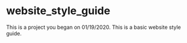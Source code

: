 # website_style_guide
This is a project you began on 01/19/2020. This is a basic website style guide.
